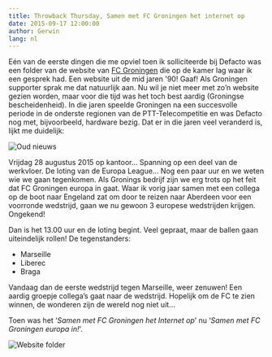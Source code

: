 ```yaml
---
title: Throwback Thursday, Samen met FC Groningen het internet op
date: 2015-09-17 12:00:00
author: Gerwin
lang: nl
---
```


Eén van de eerste dingen die me opviel toen ik solliciteerde bij Defacto was een folder van de website van [FC Groningen](http://www.fcgroningen.nl) die op de kamer lag waar ik een gesprek had. Een website uit de mid jaren '90! Gaaf! Als Groningen supporter sprak me dat natuurlijk aan. Nu wil je niet meer met zo’n website gezien worden, maar voor die tijd was het toch best aardig (Groningse bescheidenheid). In die jaren speelde Groningen na een succesvolle periode in de onderste regionen van de PTT-Telecompetitie en was Defacto nog met, bijvoorbeeld, hardware bezig. Dat er in die jaren veel veranderd is, lijkt me duidelijk:

![Oud nieuws](/images/blog/robben-selectie-oranje.jpg)

Vrijdag 28 augustus 2015 op kantoor... Spanning op een deel van de werkvloer. De loting van de Europa League… Nog een paar uur en we weten wie we gaan tegenkomen. Als Gronings bedrijf zijn we erg trots op het feit dat FC Groningen europa in gaat. Waar ik vorig jaar samen met een collega op de boot naar Engeland zat om door te reizen naar Aberdeen voor een voorronde wedstrijd, gaan we nu gewoon 3 europese wedstrijden krijgen. Ongekend!

Dan is het 13.00 uur en de loting begint. Veel gepraat, maar de ballen gaan uiteindelijk rollen! De tegenstanders:

*   Marseille
*   Liberec
*   Braga

Vandaag dan de eerste wedstrijd tegen Marseille, weer zenuwen! Een aardig groepje collega’s gaat naar de wedstrijd. Hopelijk om de FC te zien winnen, de wonderen zijn de wereld nog niet uit...

Toen was het ‘_Samen met FC Groningen het Internet op_’ nu ‘_Samen met FC Groningen europa in!_'.

![Website folder](/images/blog/harris.jpg)
